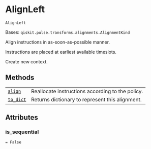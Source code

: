 # AlignLeft

<span id="undefined" />

`AlignLeft`

Bases: `qiskit.pulse.transforms.alignments.AlignmentKind`

Align instructions in as-soon-as-possible manner.

Instructions are placed at earliest available timeslots.

Create new context.

## Methods

|                                                                                                                                              |                                                  |
| -------------------------------------------------------------------------------------------------------------------------------------------- | ------------------------------------------------ |
| [`align`](qiskit.pulse.transforms.AlignLeft.align#qiskit.pulse.transforms.AlignLeft.align "qiskit.pulse.transforms.AlignLeft.align")         | Reallocate instructions according to the policy. |
| [`to_dict`](qiskit.pulse.transforms.AlignLeft.to_dict#qiskit.pulse.transforms.AlignLeft.to_dict "qiskit.pulse.transforms.AlignLeft.to_dict") | Returns dictionary to represent this alignment.  |

## Attributes

<span id="undefined" />

### is\_sequential

`= False`
